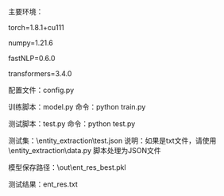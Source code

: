 主要环境：

  torch=1.8.1+cu111

  numpy=1.21.6

  fastNLP=0.6.0

  transformers=3.4.0

配置文件：config.py

训练脚本：model.py 命令：python train.py

测试脚本：test.py 命令：python test.py

测试集：\entity_extraction\test.json  说明：如果是txt文件，请使用\entity_extraction\data.py 脚本处理为JSON文件

模型保存路径：\out\ent_res_best.pkl

测试结果：ent_res.txt
